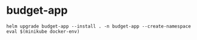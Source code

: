 # budget-app

```
helm upgrade budget-app --install . -n budget-app --create-namespace
eval $(minikube docker-env)
```